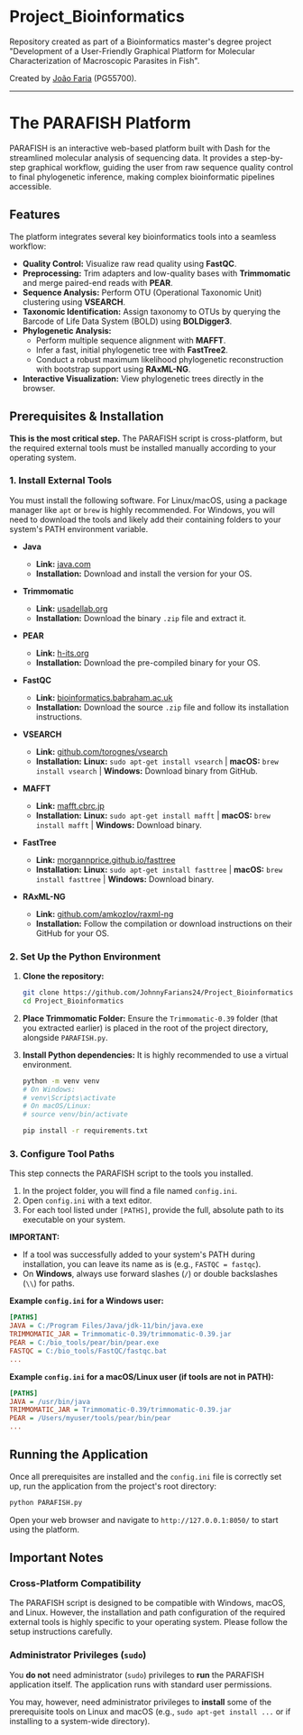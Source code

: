 # Project_Bioinformatics

Repository created as part of a Bioinformatics master's degree project "Development of a User-Friendly Graphical Platform for Molecular Characterization of Macroscopic Parasites in Fish".

Created by [João Faria](https://github.com/JohnnyFarians24) (PG55700).

---

# The PARAFISH Platform

PARAFISH is an interactive web-based platform built with Dash for the streamlined molecular analysis of sequencing data. It provides a step-by-step graphical workflow, guiding the user from raw sequence quality control to final phylogenetic inference, making complex bioinformatic pipelines accessible.

## Features

The platform integrates several key bioinformatics tools into a seamless workflow:

-   **Quality Control:** Visualize raw read quality using **FastQC**.
-   **Preprocessing:** Trim adapters and low-quality bases with **Trimmomatic** and merge paired-end reads with **PEAR**.
-   **Sequence Analysis:** Perform OTU (Operational Taxonomic Unit) clustering using **VSEARCH**.
-   **Taxonomic Identification:** Assign taxonomy to OTUs by querying the Barcode of Life Data System (BOLD) using **BOLDigger3**.
-   **Phylogenetic Analysis:**
    -   Perform multiple sequence alignment with **MAFFT**.
    -   Infer a fast, initial phylogenetic tree with **FastTree2**.
    -   Conduct a robust maximum likelihood phylogenetic reconstruction with bootstrap support using **RAxML-NG**.
-   **Interactive Visualization:** View phylogenetic trees directly in the browser.

## Prerequisites & Installation

**This is the most critical step.** The PARAFISH script is cross-platform, but the required external tools must be installed manually according to your operating system.

### 1. Install External Tools

You must install the following software. For Linux/macOS, using a package manager like `apt` or `brew` is highly recommended. For Windows, you will need to download the tools and likely add their containing folders to your system's PATH environment variable.

-   **Java**
    -   **Link:** [java.com](https://www.java.com/en/download/manual.jsp)
    -   **Installation:** Download and install the version for your OS.

-   **Trimmomatic**
    -   **Link:** [usadellab.org](http://www.usadellab.org/cms/index.php?page=trimmomatic)
    -   **Installation:** Download the binary `.zip` file and extract it.

-   **PEAR**
    -   **Link:** [h-its.org](https://www.h-its.org/software/pear-paired-end-read-merger/)
    -   **Installation:** Download the pre-compiled binary for your OS.

-   **FastQC**
    -   **Link:** [bioinformatics.babraham.ac.uk](https://www.bioinformatics.babraham.ac.uk/projects/fastqc/)
    -   **Installation:** Download the source `.zip` file and follow its installation instructions.

-   **VSEARCH**
    -   **Link:** [github.com/torognes/vsearch](https://github.com/torognes/vsearch)
    -   **Installation:** **Linux:** `sudo apt-get install vsearch` | **macOS:** `brew install vsearch` | **Windows:** Download binary from GitHub.

-   **MAFFT**
    -   **Link:** [mafft.cbrc.jp](https://mafft.cbrc.jp/alignment/software/)
    -   **Installation:** **Linux:** `sudo apt-get install mafft` | **macOS:** `brew install mafft` | **Windows:** Download binary.

-   **FastTree**
    -   **Link:** [morgannprice.github.io/fasttree](https://morgannprice.github.io/fasttree/)
    -   **Installation:** **Linux:** `sudo apt-get install fasttree` | **macOS:** `brew install fasttree` | **Windows:** Download binary.

-   **RAxML-NG**
    -   **Link:** [github.com/amkozlov/raxml-ng](https://github.com/amkozlov/raxml-ng)
    -   **Installation:** Follow the compilation or download instructions on their GitHub for your OS.

### 2. Set Up the Python Environment

1.  **Clone the repository:**
    ```bash
    git clone https://github.com/JohnnyFarians24/Project_Bioinformatics.git
    cd Project_Bioinformatics
    ```

2.  **Place Trimmomatic Folder:**
    Ensure the `Trimmomatic-0.39` folder (that you extracted earlier) is placed in the root of the project directory, alongside `PARAFISH.py`.

3.  **Install Python dependencies:**
    It is highly recommended to use a virtual environment.
    ```bash
    python -m venv venv
    # On Windows:
    # venv\Scripts\activate
    # On macOS/Linux:
    # source venv/bin/activate

    pip install -r requirements.txt
    ```

### 3. Configure Tool Paths

This step connects the PARAFISH script to the tools you installed.

1.  In the project folder, you will find a file named `config.ini`.
2.  Open `config.ini` with a text editor.
3.  For each tool listed under `[PATHS]`, provide the full, absolute path to its executable on your system.

**IMPORTANT:**
-   If a tool was successfully added to your system's PATH during installation, you can leave its name as is (e.g., `FASTQC = fastqc`).
-   On **Windows**, always use forward slashes (`/`) or double backslashes (`\\`) for paths.

**Example `config.ini` for a Windows user:**
```ini
[PATHS]
JAVA = C:/Program Files/Java/jdk-11/bin/java.exe
TRIMMOMATIC_JAR = Trimmomatic-0.39/trimmomatic-0.39.jar
PEAR = C:/bio_tools/pear/bin/pear.exe
FASTQC = C:/bio_tools/FastQC/fastqc.bat
...
```

**Example `config.ini` for a macOS/Linux user (if tools are not in PATH):**
```ini
[PATHS]
JAVA = /usr/bin/java
TRIMMOMATIC_JAR = Trimmomatic-0.39/trimmomatic-0.39.jar
PEAR = /Users/myuser/tools/pear/bin/pear
...
```

## Running the Application

Once all prerequisites are installed and the `config.ini` file is correctly set up, run the application from the project's root directory:

```bash
python PARAFISH.py
```

Open your web browser and navigate to `http://127.0.0.1:8050/` to start using the platform.

## Important Notes

### Cross-Platform Compatibility
The PARAFISH script is designed to be compatible with Windows, macOS, and Linux. However, the installation and path configuration of the required external tools is highly specific to your operating system. Please follow the setup instructions carefully.

### Administrator Privileges (`sudo`)
You **do not** need administrator (`sudo`) privileges to **run** the PARAFISH application itself. The application runs with standard user permissions.

You may, however, need administrator privileges to **install** some of the prerequisite tools on Linux and macOS (e.g., `sudo apt-get install ...` or if installing to a system-wide directory).

